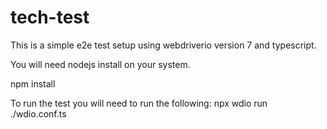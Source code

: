 # tech-test

This is a simple e2e test setup using webdriverio version 7 and typescript.

You will need nodejs install on your system.

npm install 

To run the test you will need to run the following:
npx wdio run ./wdio.conf.ts                                                                                                                                         

